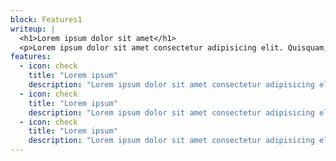 ```yaml
---
block: Features1
writeup: |
  <h1>Lorem ipsum dolor sit amet</h1>
  <p>Lorem ipsum dolor sit amet consectetur adipisicing elit. Quisquam, quos.</p>
features:
  - icon: check
    title: "Lorem ipsum"
    description: "Lorem ipsum dolor sit amet consectetur adipisicing elit. Quisquam, quos."
  - icon: check
    title: "Lorem ipsum"
    description: "Lorem ipsum dolor sit amet consectetur adipisicing elit. Quisquam, quos."
  - icon: check
    title: "Lorem ipsum"
    description: "Lorem ipsum dolor sit amet consectetur adipisicing elit. Quisquam, quos."
---
```

